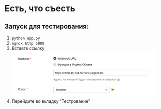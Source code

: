 # Есть, что съесть
## Запуск для тестирования:
1. `python app.py`
2. `ngrok http 5000`
3. Вставте ссылку <img src="img/paste.png" width="512"/>
4. Перейдите во вкладку "Тестрование"
